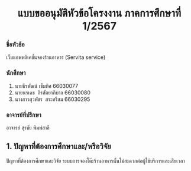 # <h1 align="center">แบบขออนุมัติหัวข้อโครงงาน ภาคการศึกษาที่ 1/2567</h1>
### ชื่อหัวข้อ 
เว็บแอพพลิเคชั่นจองร้านอาหาร (Servita service)

### นักศึกษา
1. นายธีรพัฒน์ เข็มทิศ 66030077
2. นายนรเดช  ถิรสัตยาภิบาล 66030080
3. นางสาวสุวพัชร  สระศรีสม 66030295
### อาจารย์ที่ปรึกษา
อาจารย์ สุรชัย พิมพ์สาลี

## 1. ปัญหาที่ต้องการศึกษาและ/หรือวิจัย
ปัญหาที่ต้องการศึกษาและวิจัย ระบบการจองโต๊ะร้านอาหารนั้นไม่สะดวกต่อผู้ใช้บริการและเสียเวลา
